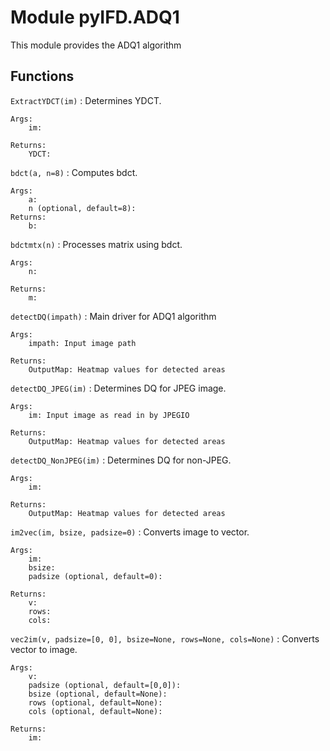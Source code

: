 Module pyIFD.ADQ1
=================
This module provides the ADQ1 algorithm

Functions
---------

    
`ExtractYDCT(im)`
:   Determines YDCT.
    
    Args:
        im:
    
    Returns:
        YDCT:

    
`bdct(a, n=8)`
:   Computes bdct.
    
    Args:
        a:
        n (optional, default=8): 
    Returns:
        b:

    
`bdctmtx(n)`
:   Processes matrix using bdct.
    
    Args:
        n:
    
    Returns:
        m:

    
`detectDQ(impath)`
:   Main driver for ADQ1 algorithm
    
    Args:
        impath: Input image path
    
    Returns:
        OutputMap: Heatmap values for detected areas

    
`detectDQ_JPEG(im)`
:   Determines DQ for JPEG image.
    
    Args:
        im: Input image as read in by JPEGIO
    
    Returns:
        OutputMap: Heatmap values for detected areas

    
`detectDQ_NonJPEG(im)`
:   Determines DQ for non-JPEG.
    
    Args:
        im:
    
    Returns: 
        OutputMap: Heatmap values for detected areas

    
`im2vec(im, bsize, padsize=0)`
:   Converts image to vector.
    
    Args:
        im:
        bsize:
        padsize (optional, default=0):
    
    Returns:
        v:
        rows:
        cols:

    
`vec2im(v, padsize=[0, 0], bsize=None, rows=None, cols=None)`
:   Converts vector to image.
    
    Args:
        v:
        padsize (optional, default=[0,0]):
        bsize (optional, default=None):
        rows (optional, default=None):
        cols (optional, default=None):
    
    Returns:
        im: